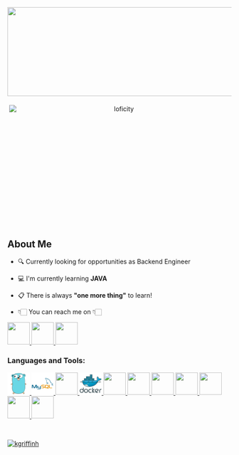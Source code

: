 <p align="center" href="https://github.com/kgriffinh"> <img width="1000" height="200" src="https://user-images.githubusercontent.com/119381998/220643617-34424c4c-d425-4988-8560-31994b964ba4.png")
</p>
<br/>
<br/>

<a>
<img align="right" width="500" height="300" alt="loficity" src="https://images-wixmp-ed30a86b8c4ca887773594c2.wixmp.com/f/6fe91322-e36d-4aca-8d83-41904f9e429f/df3kllr-32b45386-cb0b-4d18-8614-d9c5c5349294.gif?token=eyJ0eXAiOiJKV1QiLCJhbGciOiJIUzI1NiJ9.eyJzdWIiOiJ1cm46YXBwOjdlMGQxODg5ODIyNjQzNzNhNWYwZDQxNWVhMGQyNmUwIiwiaXNzIjoidXJuOmFwcDo3ZTBkMTg4OTgyMjY0MzczYTVmMGQ0MTVlYTBkMjZlMCIsIm9iaiI6W1t7InBhdGgiOiJcL2ZcLzZmZTkxMzIyLWUzNmQtNGFjYS04ZDgzLTQxOTA0ZjllNDI5ZlwvZGYza2xsci0zMmI0NTM4Ni1jYjBiLTRkMTgtODYxNC1kOWM1YzUzNDkyOTQuZ2lmIn1dXSwiYXVkIjpbInVybjpzZXJ2aWNlOmZpbGUuZG93bmxvYWQiXX0.wXPGXM3Wy0nOUVmXi1d-CT031ZTvMjTdTsvYShmMXTY"</img> </a>
  
## About Me

- 🔍 Currently looking for opportunities as Backend Engineer

- 💻 I'm currently learning **JAVA**

- 📋 There is always **"one more thing"** to learn!
  
- 👇🏻 You can reach me on 👇🏻

<a href="https://www.linkedin.com/in/griffinhenry/" title="Linkedin"> <img src="https://static-00.iconduck.com/assets.00/linkedin-icon-512x512-vkm0drb1.png" width="50" height="50"/> </a>
<a href="mailto:griffinh29@gmail.com" title="Gmail"> <img src="https://www.shareicon.net/data/2015/10/03/111547_email_512x512.png" width="50" height="50"/> </a>
<a href="https://t.me/kgriffinh" title="Telegram"> <img src="https://cdn-icons-png.flaticon.com/512/906/906377.png" width="50" height="50"/> </a>
<br/>

<h3 align="left">Languages and Tools:</h3>
<p align="left">
<a href="https://golang.org" title="Golang"> <img src="https://raw.githubusercontent.com/devicons/devicon/master/icons/go/go-original.svg" width="50" height="50"/> </a>
<a href="https://www.mysql.com/" title="MySQL"> <img src="https://raw.githubusercontent.com/devicons/devicon/master/icons/mysql/mysql-original-wordmark.svg" width="50" height="50"/> </a>
<a href="https://aws.amazon.com/" title="AWS"> <img src="https://logos-world.net/wp-content/uploads/2021/08/Amazon-Web-Services-AWS-Logo-700x394.png" width="50" height="50" /> </a>
<a href="https://www.docker.com/" title="Docker"> <img src="https://raw.githubusercontent.com/devicons/devicon/master/icons/docker/docker-original-wordmark.svg" width="50" height="50"/> </a>
<a href="https://www.ubuntu.com/" title="Ubuntu"> <img src="https://www.vectorlogo.zone/logos/ubuntu/ubuntu-icon.svg" width="50" height="50" /> </a>
<a href="https://github.com/features/actions" title="CI/CD"> <img src="https://assets-global.website-files.com/622642781cd7e96ac1f66807/62d82b3a7472eef551bb8009_6267c84eed07cf1b1d93f646_%250Egithub-action.png" width="50" height="50" /> </a>
<a href="https://jwt.io/" title="JWT"> <img src="https://seeklogo.com/images/J/json-web-tokens-jwt-io-logo-C003DEC47A-seeklogo.com.png" width="50" height="50"/> </a>
<a href="https://www.cloudflare.com/" title="Cloudflare"> <img src="https://cdn-icons-png.flaticon.com/512/5969/5969044.png" width="50" height="50"/> </a>
<a href="https://swagger.io/" title="Swagger"> <img src="https://vectorwiki.com/images/v21Kn__swaggerhub.svg" width="50" height="50" /> </a>
<a href="https://postman.com" title="Postman"> <img src="https://www.vectorlogo.zone/logos/getpostman/getpostman-icon.svg" width="50" height="50"/> </a>
<a href="https://code.visualstudio.com/" title="VSCode"> <img src="https://cdn.icon-icons.com/icons2/2107/PNG/512/file_type_vscode_icon_130084.png" width="50" height="50" /> </a>
</p>
<br/>

<a align="left" href="https://github.com/kgriffinh"> <img src="https://github-readme-stats.vercel.app/api?username=kgriffinh&hide_title=true&show_icons=true&include_all_commits=true&count_private=true&theme=radical" alt="kgriffinh" /></a>
